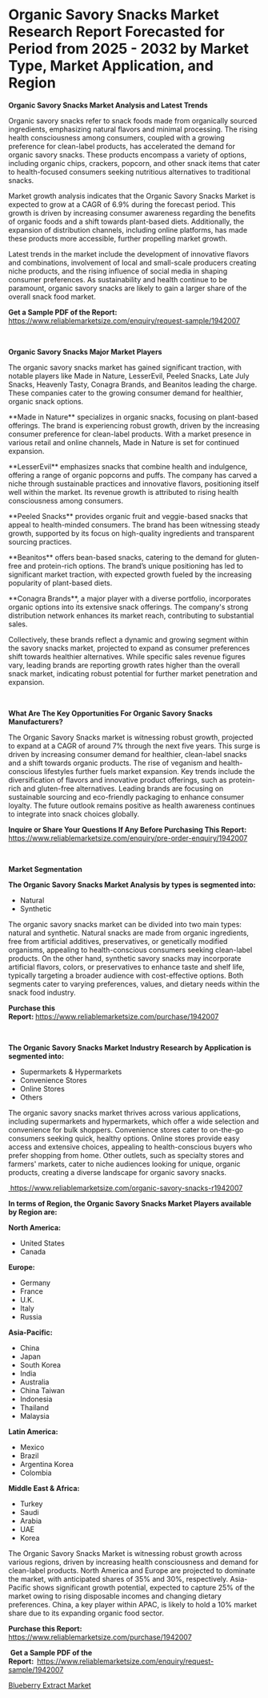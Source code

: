 <p><h1>Organic Savory Snacks Market Research Report Forecasted for Period from 2025 -  2032 by Market Type, Market Application, and Region</h1></p><p><strong>Organic Savory Snacks Market Analysis and Latest Trends</strong></p>
<p><p>Organic savory snacks refer to snack foods made from organically sourced ingredients, emphasizing natural flavors and minimal processing. The rising health consciousness among consumers, coupled with a growing preference for clean-label products, has accelerated the demand for organic savory snacks. These products encompass a variety of options, including organic chips, crackers, popcorn, and other snack items that cater to health-focused consumers seeking nutritious alternatives to traditional snacks.</p><p>Market growth analysis indicates that the Organic Savory Snacks Market is expected to grow at a CAGR of 6.9% during the forecast period. This growth is driven by increasing consumer awareness regarding the benefits of organic foods and a shift towards plant-based diets. Additionally, the expansion of distribution channels, including online platforms, has made these products more accessible, further propelling market growth.</p><p>Latest trends in the market include the development of innovative flavors and combinations, involvement of local and small-scale producers creating niche products, and the rising influence of social media in shaping consumer preferences. As sustainability and health continue to be paramount, organic savory snacks are likely to gain a larger share of the overall snack food market.</p></p>
<p><strong>Get a Sample PDF of the Report:&nbsp;</strong> <a href="https://www.reliablemarketsize.com/enquiry/request-sample/1942007?utm_campaign=3528&utm_medium=2&utm_source=Github&utm_content=ia&utm_term=07042025&utm_id=organic-savory-snacks">https://www.reliablemarketsize.com/enquiry/request-sample/1942007</a></p>
<p>&nbsp;</p>
<p><strong>Organic Savory Snacks Major Market Players</strong></p>
<p><p>The organic savory snacks market has gained significant traction, with notable players like Made in Nature, LesserEvil, Peeled Snacks, Late July Snacks, Heavenly Tasty, Conagra Brands, and Beanitos leading the charge. These companies cater to the growing consumer demand for healthier, organic snack options.</p><p>**Made in Nature** specializes in organic snacks, focusing on plant-based offerings. The brand is experiencing robust growth, driven by the increasing consumer preference for clean-label products. With a market presence in various retail and online channels, Made in Nature is set for continued expansion.</p><p>**LesserEvil** emphasizes snacks that combine health and indulgence, offering a range of organic popcorns and puffs. The company has carved a niche through sustainable practices and innovative flavors, positioning itself well within the market. Its revenue growth is attributed to rising health consciousness among consumers.</p><p>**Peeled Snacks** provides organic fruit and veggie-based snacks that appeal to health-minded consumers. The brand has been witnessing steady growth, supported by its focus on high-quality ingredients and transparent sourcing practices.</p><p>**Beanitos** offers bean-based snacks, catering to the demand for gluten-free and protein-rich options. The brand’s unique positioning has led to significant market traction, with expected growth fueled by the increasing popularity of plant-based diets.</p><p>**Conagra Brands**, a major player with a diverse portfolio, incorporates organic options into its extensive snack offerings. The company's strong distribution network enhances its market reach, contributing to substantial sales.</p><p>Collectively, these brands reflect a dynamic and growing segment within the savory snacks market, projected to expand as consumer preferences shift towards healthier alternatives. While specific sales revenue figures vary, leading brands are reporting growth rates higher than the overall snack market, indicating robust potential for further market penetration and expansion.</p></p>
<p>&nbsp;</p>
<p><strong>What Are The Key Opportunities For Organic Savory Snacks Manufacturers?</strong></p>
<p><p>The Organic Savory Snacks market is witnessing robust growth, projected to expand at a CAGR of around 7% through the next five years. This surge is driven by increasing consumer demand for healthier, clean-label snacks and a shift towards organic products. The rise of veganism and health-conscious lifestyles further fuels market expansion. Key trends include the diversification of flavors and innovative product offerings, such as protein-rich and gluten-free alternatives. Leading brands are focusing on sustainable sourcing and eco-friendly packaging to enhance consumer loyalty. The future outlook remains positive as health awareness continues to integrate into snack choices globally.</p></p>
<p><strong>Inquire or Share Your Questions If Any Before Purchasing This Report:</strong> <a href="https://www.reliablemarketsize.com/enquiry/pre-order-enquiry/1942007?utm_campaign=3528&utm_medium=2&utm_source=Github&utm_content=ia&utm_term=07042025&utm_id=organic-savory-snacks">https://www.reliablemarketsize.com/enquiry/pre-order-enquiry/1942007</a></p>
<p>&nbsp;</p>
<p><strong>Market Segmentation</strong></p>
<p><strong>The Organic Savory Snacks Market Analysis by types is segmented into:</strong></p>
<p><ul><li>Natural</li><li>Synthetic</li></ul></p>
<p><p>The organic savory snacks market can be divided into two main types: natural and synthetic. Natural snacks are made from organic ingredients, free from artificial additives, preservatives, or genetically modified organisms, appealing to health-conscious consumers seeking clean-label products. On the other hand, synthetic savory snacks may incorporate artificial flavors, colors, or preservatives to enhance taste and shelf life, typically targeting a broader audience with cost-effective options. Both segments cater to varying preferences, values, and dietary needs within the snack food industry.</p></p>
<p><strong>Purchase this Report:&nbsp;</strong><a href="https://www.reliablemarketsize.com/purchase/1942007?utm_campaign=3528&utm_medium=2&utm_source=Github&utm_content=ia&utm_term=07042025&utm_id=organic-savory-snacks">https://www.reliablemarketsize.com/purchase/1942007</a></p>
<p>&nbsp;</p>
<p><strong>The Organic Savory Snacks Market Industry Research by Application is segmented into:</strong></p>
<p><ul><li>Supermarkets & Hypermarkets</li><li>Convenience Stores</li><li>Online Stores</li><li>Others</li></ul></p>
<p><p>The organic savory snacks market thrives across various applications, including supermarkets and hypermarkets, which offer a wide selection and convenience for bulk shoppers. Convenience stores cater to on-the-go consumers seeking quick, healthy options. Online stores provide easy access and extensive choices, appealing to health-conscious buyers who prefer shopping from home. Other outlets, such as specialty stores and farmers' markets, cater to niche audiences looking for unique, organic products, creating a diverse landscape for organic savory snacks.</p></p>
<p><a href="https://www.reliablemarketsize.com/organic-savory-snacks-r1942007?utm_campaign=3528&utm_medium=2&utm_source=Github&utm_content=ia&utm_term=07042025&utm_id=organic-savory-snacks">&nbsp;https://www.reliablemarketsize.com/organic-savory-snacks-r1942007</a></p>
<p><strong>In terms of Region, the Organic Savory Snacks Market Players available by Region are:</strong></p>
<p>
    <p> <strong> North America: </strong>
        <ul>
            <li>United States</li>
            <li>Canada</li>
        </ul>
        </p> 
    <p> <strong> Europe: </strong>
        <ul>
            <li>Germany</li>
            <li>France</li>
            <li>U.K.</li>
            <li>Italy</li>
            <li>Russia</li>
        </ul>
        </p> 
    <p> <strong> Asia-Pacific: </strong>
        <ul>
            <li>China</li>
            <li>Japan</li>
            <li>South Korea</li>
            <li>India</li>
            <li>Australia</li>
            <li>China Taiwan</li>
            <li>Indonesia</li>
            <li>Thailand</li>
            <li>Malaysia</li>
        </ul>
        </p> 
    <p> <strong> Latin America: </strong>
        <ul>
            <li>Mexico</li>
            <li>Brazil</li>
            <li>Argentina Korea</li>
            <li>Colombia</li>
        </ul>
        </p> 
    <p> <strong> Middle East & Africa: </strong>
        <ul>
            <li>Turkey</li>
            <li>Saudi</li>
            <li>Arabia</li>
            <li>UAE</li>
            <li>Korea</li>
        </ul>
    </p>
    </p>
<p><p>The Organic Savory Snacks Market is witnessing robust growth across various regions, driven by increasing health consciousness and demand for clean-label products. North America and Europe are projected to dominate the market, with anticipated shares of 35% and 30%, respectively. Asia-Pacific shows significant growth potential, expected to capture 25% of the market owing to rising disposable incomes and changing dietary preferences. China, a key player within APAC, is likely to hold a 10% market share due to its expanding organic food sector.</p></p>
<p><strong>Purchase this Report: </strong><a href="https://www.reliablemarketsize.com/purchase/1942007?utm_campaign=3528&utm_medium=2&utm_source=Github&utm_content=ia&utm_term=07042025&utm_id=organic-savory-snacks">https://www.reliablemarketsize.com/purchase/1942007</a></p>
<p>&nbsp;<strong>Get a Sample PDF of the Report:&nbsp;&nbsp;</strong><a href="https://www.reliablemarketsize.com/enquiry/request-sample/1942007?utm_campaign=3528&utm_medium=2&utm_source=Github&utm_content=ia&utm_term=07042025&utm_id=organic-savory-snacks">https://www.reliablemarketsize.com/enquiry/request-sample/1942007</a></p>
<p><strong></strong></p>
<p><p><a href="https://github.com/azorrotutus/Market-Research-Report-List-1/blob/main/blueberry-extract-market.md?utm_campaign=3528&utm_medium=2&utm_source=Github&utm_content=ia&utm_term=07042025&utm_id=organic-savory-snacks">Blueberry Extract Market</a></p></p>